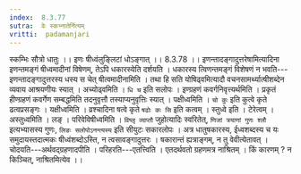 ```yaml
---
index:  8.3.77
sutra:  वेः स्कभ्नातेर्नित्यम्
vritti:  padamanjari
---
```


स्कम्भिः सौत्रो धातुः ।।
इणः षीध्वंलुङ्लिटां धोऽङ्गात् ।। 8.3.78 ।। इणन्तादङ्गादुत्तरेषामित्यादिना इणन्तमङ्गं षीध्वमादीनां विषेणम्, तेऽपि धकारस्येति दर्शयति । धकारस्य त्विणन्तमङ्गं विशेषणं न भवति---इणन्तादङ्गादुत्तरस्य धस्य स चेत् षीत्वमादीनामिति । तथा हि सति योषिढ्वमित्यादौ वचनसामर्थ्यात्षीशब्देन व्यवाय आश्रयणीयः स्यात् । अच्योढ्वमिति । `धि च` इति सलोपः ।
इण्ग्रहणं कवर्गनिवृत्त्यर्थमिति । प्रकृतं हीण्ग्रहणं कवर्गेण सम्बद्धमिति तदनुवृत्तौ तस्याप्यनुवृत्तिः स्यात् । पक्षीध्वमिति । `चो कुः` इति कुत्वे कृते ढत्वप्रसङ्गः । यक्षीध्वमिति । व्रश्चादिना षत्वे कृते `षढोः कः सि` इति कत्वम् ।
स्तुध्वे इति । टेरेत्वम् । अस्तुध्वमिति । लङ् । परिवेविषीध्वमिति । `विष्लृ व्याप्तौ` जुहोत्यादिः स्वरितेत्, `णिजां त्रयाणां गुणः श्लौ` इत्यभ्यासस्य गुणः, `लिङः सलोपोऽनन्त्यस्य` इति सीयुटः सकारलोपः । अत्र धातुषकारस्य, ईध्वशब्दस्य च यः समुदायस्तदात्मकः षीध्वंशब्दोऽस्ति, न त्वसावङ्गादुत्तरः । षकारान्तं ह्यत्राङ्गम्, न तु वेवीत्येतावत् ।
चोदयति---अर्थवद्ग्रहणादपीति । परिहरति---एतत्त्विति । एतदर्थवतो ग्रहणमत्र नाश्रितम् । किं कारणम् ? न किञ्चित्, नाश्रितमित्येव ।।
